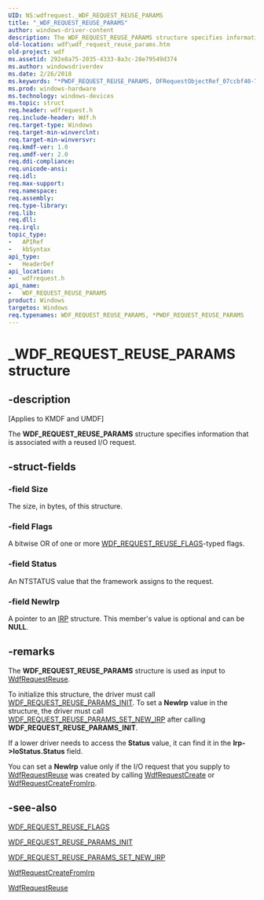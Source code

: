 ```yaml
---
UID: NS:wdfrequest._WDF_REQUEST_REUSE_PARAMS
title: "_WDF_REQUEST_REUSE_PARAMS"
author: windows-driver-content
description: The WDF_REQUEST_REUSE_PARAMS structure specifies information that is associated with a reused I/O request.
old-location: wdf\wdf_request_reuse_params.htm
old-project: wdf
ms.assetid: 292e8a75-2035-4333-8a3c-28e79549d374
ms.author: windowsdriverdev
ms.date: 2/26/2018
ms.keywords: "*PWDF_REQUEST_REUSE_PARAMS, DFRequestObjectRef_07ccbf40-797b-41c5-9f81-87c1494a69ce.xml, PWDF_REQUEST_REUSE_PARAMS, PWDF_REQUEST_REUSE_PARAMS structure pointer, WDF_REQUEST_REUSE_PARAMS, WDF_REQUEST_REUSE_PARAMS structure, _WDF_REQUEST_REUSE_PARAMS, kmdf.wdf_request_reuse_params, wdf.wdf_request_reuse_params, wdfrequest/PWDF_REQUEST_REUSE_PARAMS, wdfrequest/WDF_REQUEST_REUSE_PARAMS"
ms.prod: windows-hardware
ms.technology: windows-devices
ms.topic: struct
req.header: wdfrequest.h
req.include-header: Wdf.h
req.target-type: Windows
req.target-min-winverclnt: 
req.target-min-winversvr: 
req.kmdf-ver: 1.0
req.umdf-ver: 2.0
req.ddi-compliance: 
req.unicode-ansi: 
req.idl: 
req.max-support: 
req.namespace: 
req.assembly: 
req.type-library: 
req.lib: 
req.dll: 
req.irql: 
topic_type:
-	APIRef
-	kbSyntax
api_type:
-	HeaderDef
api_location:
-	wdfrequest.h
api_name:
-	WDF_REQUEST_REUSE_PARAMS
product: Windows
targetos: Windows
req.typenames: WDF_REQUEST_REUSE_PARAMS, *PWDF_REQUEST_REUSE_PARAMS
---
```


# _WDF_REQUEST_REUSE_PARAMS structure


## -description


<p class="CCE_Message">[Applies to KMDF and UMDF]

The <b>WDF_REQUEST_REUSE_PARAMS</b> structure specifies information that is associated with a reused I/O request.


## -struct-fields




### -field Size

The size, in bytes, of this structure.


### -field Flags

A bitwise OR of one or more <a href="https://msdn.microsoft.com/library/windows/hardware/ff552477">WDF_REQUEST_REUSE_FLAGS</a>-typed flags.


### -field Status

An NTSTATUS value that the framework assigns to the request.


### -field NewIrp

A pointer to an <a href="https://msdn.microsoft.com/library/windows/hardware/ff550694">IRP</a> structure. This member's value is optional and can be <b>NULL</b>. 


## -remarks



The <b>WDF_REQUEST_REUSE_PARAMS</b> structure is used as input to <a href="https://msdn.microsoft.com/library/windows/hardware/ff550026">WdfRequestReuse</a>.

To initialize this structure, the driver must call <a href="https://msdn.microsoft.com/library/windows/hardware/ff552483">WDF_REQUEST_REUSE_PARAMS_INIT</a>. To set a <b>NewIrp</b> value in the structure, the driver must call <a href="https://msdn.microsoft.com/library/windows/hardware/ff552487">WDF_REQUEST_REUSE_PARAMS_SET_NEW_IRP</a> after calling <b>WDF_REQUEST_REUSE_PARAMS_INIT</b>.

If a lower driver needs to access the <b>Status</b> value, it can find it in the <b>Irp-&gt;IoStatus.Status</b> field.

You can set a <b>NewIrp</b> value only if the I/O request that you supply to <a href="https://msdn.microsoft.com/library/windows/hardware/ff550026">WdfRequestReuse</a> was created by calling <a href="https://msdn.microsoft.com/library/windows/hardware/ff549951">WdfRequestCreate</a> or <a href="https://msdn.microsoft.com/library/windows/hardware/ff549953">WdfRequestCreateFromIrp</a>.




## -see-also




<a href="https://msdn.microsoft.com/library/windows/hardware/ff552477">WDF_REQUEST_REUSE_FLAGS</a>



<a href="https://msdn.microsoft.com/library/windows/hardware/ff552483">WDF_REQUEST_REUSE_PARAMS_INIT</a>



<a href="https://msdn.microsoft.com/library/windows/hardware/ff552487">WDF_REQUEST_REUSE_PARAMS_SET_NEW_IRP</a>



<a href="https://msdn.microsoft.com/library/windows/hardware/ff549953">WdfRequestCreateFromIrp</a>



<a href="https://msdn.microsoft.com/library/windows/hardware/ff550026">WdfRequestReuse</a>
 

 

